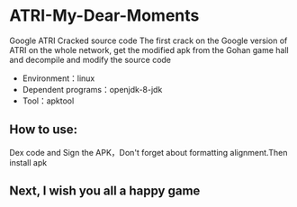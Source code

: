 # ATRI-My-Dear-Moments
Google ATRI Cracked source code
The first crack on the Google version of ATRI on the whole network, get the modified apk from the Gohan game hall and decompile and modify the source code

- Environment：linux
- Dependent programs：openjdk-8-jdk
- Tool：apktool

## How to use:
Dex code and Sign the APK，Don't forget about formatting alignment.Then install apk

## Next, I wish you all a happy game
